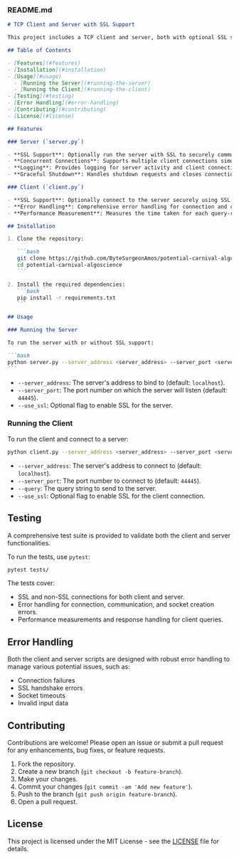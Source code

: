 ### README.md

````markdown
# TCP Client and Server with SSL Support

This project includes a TCP client and server, both with optional SSL support. The client connects to the server, sends queries, and receives responses. Both scripts are designed with robustness in mind and include comprehensive error handling.

## Table of Contents

- [Features](#features)
- [Installation](#installation)
- [Usage](#usage)
  - [Running the Server](#running-the-server)
  - [Running the Client](#running-the-client)
- [Testing](#testing)
- [Error Handling](#error-handling)
- [Contributing](#contributing)
- [License](#license)

## Features

### Server (`server.py`)

- **SSL Support**: Optionally run the server with SSL to securely communicate with clients.
- **Concurrent Connections**: Supports multiple client connections simultaneously.
- **Logging**: Provides logging for server activity and client connections.
- **Graceful Shutdown**: Handles shutdown requests and closes connections gracefully.

### Client (`client.py`)

- **SSL Support**: Optionally connect to the server securely using SSL.
- **Error Handling**: Comprehensive error handling for connection and communication errors.
- **Performance Measurement**: Measures the time taken for each query-response cycle.

## Installation

1. Clone the repository:

   ```bash
   git clone https://github.com/ByteSurgeonAmos/potential-carnival-algoscience.git
   cd potential-carnival-algoscience
   ```

2. Install the required dependencies:
   ```bash
   pip install -r requirements.txt
   ```

## Usage

### Running the Server

To run the server with or without SSL support:

```bash
python server.py --server_address <server_address> --server_port <server_port> [--use_ssl]
```
````

- `--server_address`: The server's address to bind to (default: `localhost`).
- `--server_port`: The port number on which the server will listen (default: `44445`).
- `--use_ssl`: Optional flag to enable SSL for the server.

### Running the Client

To run the client and connect to a server:

```bash
python client.py --server_address <server_address> --server_port <server_port> --query "<query_string>" [--use_ssl]
```

- `--server_address`: The server's address to connect to (default: `localhost`).
- `--server_port`: The port number to connect to (default: `44445`).
- `--query`: The query string to send to the server.
- `--use_ssl`: Optional flag to enable SSL for the client connection.

## Testing

A comprehensive test suite is provided to validate both the client and server functionalities.

To run the tests, use `pytest`:

```bash
pytest tests/
```

The tests cover:

- SSL and non-SSL connections for both client and server.
- Error handling for connection, communication, and socket creation errors.
- Performance measurements and response handling for client queries.

## Error Handling

Both the client and server scripts are designed with robust error handling to manage various potential issues, such as:

- Connection failures
- SSL handshake errors
- Socket timeouts
- Invalid input data

## Contributing

Contributions are welcome! Please open an issue or submit a pull request for any enhancements, bug fixes, or feature requests.

1. Fork the repository.
2. Create a new branch (`git checkout -b feature-branch`).
3. Make your changes.
4. Commit your changes (`git commit -am 'Add new feature'`).
5. Push to the branch (`git push origin feature-branch`).
6. Open a pull request.

## License

This project is licensed under the MIT License - see the [LICENSE](LICENSE) file for details.

```


```

